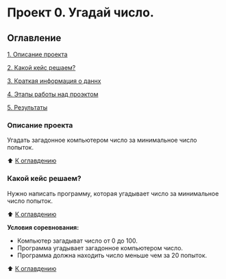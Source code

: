 #  Проект 0. Угадай число.

## Оглавление
[1. Описание проекта]()

[2. Какой кейс решаем?]()

[3. Краткая информация о даннх]()

[4. Этапы работы над проэктом]()

[5. Результаты]()

### Описание проекта
Угадать загадонное компьютером число за минимальное число попыток.

:arrow_up: [К оглавдению]()

### Какой кейс решаем?
Нужно написать программу, которая угадывает число за минимальное число попыток. 

:arrow_up: [К оглавдению]()

**Условия соревнования:**
- Компьютер загадыват число от 0 до 100. 
- Программа угадывает загадонное компьютером число.
- Программа должна находить число меньше чем за 20 попыток.

:arrow_up: [К оглавдению]()


